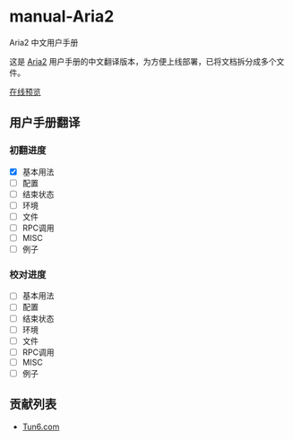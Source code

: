 # manual-Aria2
Aria2 中文用户手册

这是 [Aria2](https://github.com/aria2/aria2/blob/master/doc/manual-src/en/aria2c.rst) 用户手册的中文翻译版本，为方便上线部署，已将文档拆分成多个文件。

[在线预览](https://www.tun6.com/manual/aria2/)

## 用户手册翻译

### 初翻进度

* [x] 基本用法
* [ ] 配置
* [ ] 结束状态
* [ ] 环境
* [ ] 文件
* [ ] RPC调用
* [ ] MISC
* [ ] 例子

### 校对进度

* [ ] 基本用法
* [ ] 配置
* [ ] 结束状态
* [ ] 环境
* [ ] 文件
* [ ] RPC调用
* [ ] MISC
* [ ] 例子

## 贡献列表

* [Tun6.com](https://github.com/tun6-com)
